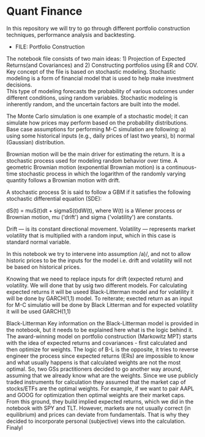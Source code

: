 # Quant Finance 

In this repository we will try to go through different portfolio construction techniques, performance analysis and backtesting. 

- FILE: Portfolio Construction

The notebook file consists of two main ideas: 1) Projection of Expected Returns(and Covariances) and 2) Constructing portfolios using ER and COV.
Key concept of the file is based on stochastic modeling. Stochastic modeling is a form of financial model that is used to help make investment decisions.  
This type of modeling forecasts the probability of various outcomes under different conditions, using random variables.
Stochastic modeling is inherently random, and the uncertain factors are built into the model.

The Monte Carlo simulation is one example of a stochastic model; it can simulate how prices may perform based on the probability distributions.
Base case assumptions for performing M-C simulation are following: a) using some historical inputs (e.g., daily prices of last two years), b) normal (Gaussian) distribution.

Brownian motion will be the main driver for estimating the return. It is a stochastic process used for modeling random behavior over time. 
A geometric Brownian motion (exponential Brownian motion) is a continuous-time stochastic process in which the logarithm of the randomly varying quantity follows a Brownian motion with drift.

A stochastic process St is said to follow a GBM if it satisfies the following stochastic differential equation (SDE):

dS(t) = muS(t)dt + sigmaS(t)dW(t),
where W(t) is a Wiener process or Brownian motion, mu ('drift') and sigma ('volatility') are constants.

Drift — is its constant directional movement.
Volatility — represents market volatility that is multiplied with a random input, which in this case is standard normal variable.

In this notebook we try to intervene into assumption /a)/, and not to allow historic prices to be the inputs for the model i.e. drift and volatility will not be based on historical prices.

Knowing that we need to replace inputs for drift (expected return) and volatility. We will done that by usig two different models.
For calculating expected returns it will be useed Black-Litterman model and for volatility it will be done by GARCH(1,1) model.
To reiterate; exected return as an input for M-C simulatio will be done by Black Litterman and for expected volatility it will be used GARCH(1,1)

Black-Litterman
Key information on the Black-Litterman model is provided in the notebook, but it needs to be explained here what is the logic behind it. 
The award-winning model on portfolio construction (Markowitz MPT) starts with the idea of expected returns and covariances - first calculated and then optimize for weights. The logic of B-L is the opposite, it tries to reverse engineer the process since expected returns (ERs) are impossible to know and what usually happens is that calculated weights are not the most optimal. So, two GSs practitioners decided to go another way around, assuming that we already know what are the weights. Since we use publicly traded instruments for calculation they assumed that the market cap of stocks/ETFs are the optimal weights. For example, if we want to pair AAPL and GOOG for optimization then optimal weights are their market caps. From this ground, they build implied expected returns, which we did in the notebook with SPY and TLT. However, markets are not usually correct (in equilibrium) and prices can deviate from fundamentals. That is why they decided to incorporate personal (subjective) views into the calculation. Finalyl     



